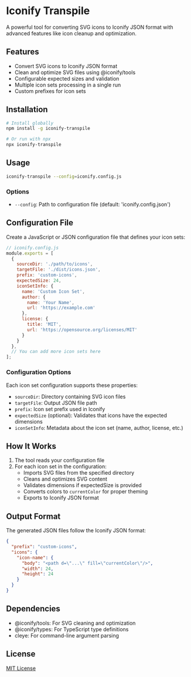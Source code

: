 # Iconify Transpile

A powerful tool for converting SVG icons to Iconify JSON format with advanced features like icon cleanup and optimization.

## Features

- Convert SVG icons to Iconify JSON format
- Clean and optimize SVG files using @iconify/tools
- Configurable expected sizes and validation
- Multiple icon sets processing in a single run
- Custom prefixes for icon sets

## Installation

```bash
# Install globally
npm install -g iconify-transpile

# Or run with npx
npx iconify-transpile
```

## Usage

```bash
iconify-transpile --config=iconify.config.js
```

### Options

- `--config`: Path to configuration file (default: 'iconify.config.json')

## Configuration File

Create a JavaScript or JSON configuration file that defines your icon sets:

```js
// iconify.config.js
module.exports = [
  {
    sourceDir: './path/to/icons',
    targetFile: './dist/icons.json',
    prefix: 'custom-icons',
    expectedSize: 24,
    iconSetInfo: {
      name: 'Custom Icon Set',
      author: {
        name: 'Your Name',
        url: 'https://example.com'
      },
      license: {
        title: 'MIT',
        url: 'https://opensource.org/licenses/MIT'
      }
    }
  },
  // You can add more icon sets here
];
```

### Configuration Options

Each icon set configuration supports these properties:

- `sourceDir`: Directory containing SVG icon files
- `targetFile`: Output JSON file path
- `prefix`: Icon set prefix used in Iconify
- `expectedSize` (optional): Validates that icons have the expected dimensions
- `iconSetInfo`: Metadata about the icon set (name, author, license, etc.)

## How It Works

1. The tool reads your configuration file
2. For each icon set in the configuration:
   - Imports SVG files from the specified directory
   - Cleans and optimizes SVG content
   - Validates dimensions if expectedSize is provided
   - Converts colors to `currentColor` for proper theming
   - Exports to Iconify JSON format

## Output Format

The generated JSON files follow the Iconify JSON format:

```json
{
  "prefix": "custom-icons",
  "icons": {
    "icon-name": {
      "body": "<path d=\"...\" fill=\"currentColor\"/>",
      "width": 24,
      "height": 24
    }
  }
}
```

## Dependencies

- @iconify/tools: For SVG cleaning and optimization
- @iconify/types: For TypeScript type definitions
- cleye: For command-line argument parsing

## License

[MIT License](https://opensource.org/licenses/MIT)
